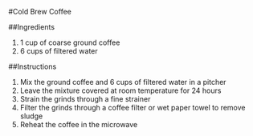 #Cold Brew Coffee

##Ingredients
1. 1 cup of coarse ground coffee
2. 6 cups of filtered water

##Instructions
1. Mix the ground coffee and 6 cups of filtered water in a pitcher
2. Leave the mixture covered at room temperature for 24 hours
3. Strain the grinds through a fine strainer
4. Filter the grinds through a coffee filter or wet paper towel to remove sludge
5. Reheat the coffee in the microwave
